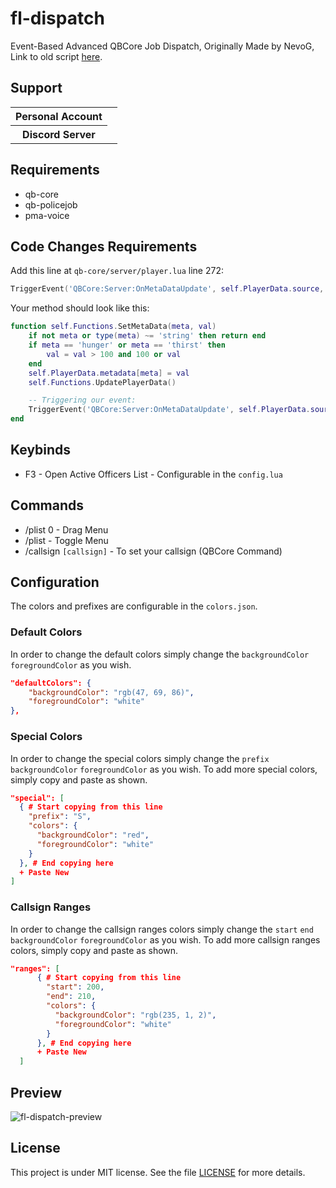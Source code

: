 # fl-dispatch

Event-Based Advanced QBCore Job Dispatch,
Originally Made by NevoG,
Link to old script [here](https://forum.cfx.re/t/release-fivem-advanced-active-officers/1798459).

## Support

<table>
    <tr>
        <th>Personal Account</th>
        <td><img src="https://dcbadge.limes.pink/api/shield/311897788206153730" alt="" /></td>
    </tr>
        <th>Discord Server</th>
        <td><a target="_blank" href="https://discord.gg/87MZnFQv9y"><img src="https://dcbadge.limes.pink/api/server/87MZnFQv9y" alt="" /></a></td>
    </tr>
</table>

## Requirements

- qb-core
- qb-policejob
- pma-voice

## Code Changes Requirements

Add this line at `qb-core/server/player.lua` line 272:

```lua
TriggerEvent('QBCore:Server:OnMetaDataUpdate', self.PlayerData.source, meta, val)
```

Your method should look like this:

```lua
function self.Functions.SetMetaData(meta, val)
    if not meta or type(meta) ~= 'string' then return end
    if meta == 'hunger' or meta == 'thirst' then
        val = val > 100 and 100 or val
    end
    self.PlayerData.metadata[meta] = val
    self.Functions.UpdatePlayerData()

    -- Triggering our event:
    TriggerEvent('QBCore:Server:OnMetaDataUpdate', self.PlayerData.source, meta, val)
end
```

## Keybinds

- F3 - Open Active Officers List - Configurable in the `config.lua`

## Commands

- /plist 0 - Drag Menu
- /plist - Toggle Menu
- /callsign `[callsign]` - To set your callsign (QBCore Command)

## Configuration

The colors and prefixes are configurable in the `colors.json`.

### Default Colors

In order to change the default colors simply change the `backgroundColor` `foregroundColor` as you wish.

```json
"defaultColors": {
    "backgroundColor": "rgb(47, 69, 86)",
    "foregroundColor": "white"
},
```

### Special Colors

In order to change the special colors simply change the `prefix` `backgroundColor` `foregroundColor` as you wish.
To add more special colors, simply copy and paste as shown.

```json
"special": [
  { # Start copying from this line
    "prefix": "S",
    "colors": {
      "backgroundColor": "red",
      "foregroundColor": "white"
    }
  }, # End copying here
  + Paste New
]
```

### Callsign Ranges

In order to change the callsign ranges colors simply change the `start` `end` `backgroundColor` `foregroundColor` as you wish.
To add more callsign ranges colors, simply copy and paste as shown.

```json
"ranges": [
      { # Start copying from this line
        "start": 200,
        "end": 210,
        "colors": {
          "backgroundColor": "rgb(235, 1, 2)",
          "foregroundColor": "white"
        }
      }, # End copying here
      + Paste New
  ]
```

## Preview

![fl-dispatch-preview](https://github.com/finalLy134/fl-dispatch/assets/60448180/f9345bbf-a1d7-4929-92ad-e4490b4b69c9)

## License

This project is under MIT license. See the file [LICENSE](LICENSE) for more details.
